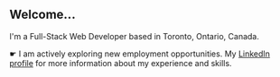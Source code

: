 ## Welcome...

I'm a Full-Stack Web Developer based in Toronto, Ontario, Canada. 

&#9755; I am actively exploring new employment opportunities. My [LinkedIn 
profile](https://www.linkedin.com/in/garyesmith/) for more information about my experience and skills.
